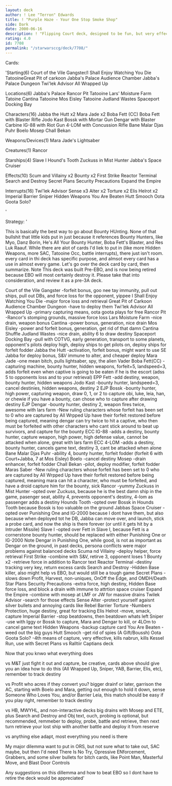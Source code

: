 ```yaml
---
layout: deck
author: ! Lee "Terron" Edwards
title: ! "Purple Haze - Your One Stop Smoke Shop"
side: Dark
date: 2000-06-16
description: ! "Flipping Court deck, designed to be fun, but very effective.	Cooler than Pyrex art."
rating: 4.0
id: 7708
permalink: "/starwarsccg/deck/7708/"
---
```

Cards: 

'Starting(6)
Court of the Vile Gangster/I Shall Enjoy Watching You Die
TatooineGreat Pit of carkoon
Jabba's Palace Audience Chamber
Jabba's Palace Dungeon
Twi'lek Advisor
All Wrapped Up

Locations(6)
Jabba's Palace Rancor Pit
Tatooine Lars' Moisture Farm
Tatoine Cantina
Tatooine Mos Eisley
Tatooine Judland Wastes
Spaceport Docking Bay

Characters(16)
Jabba the Hutt x2
Mara Jade x2
Boba Fett (CC)
Boba Fett with Blaster Rifle
Jodo Kast
Bossk with Mortar Gun
Dengar with Blaster Carbine
IG-88 with Riot Gun
4-LOM with Concussion Rifle
Bane Malar
Djas Puhr
Boelo
Mosep
Chall Bekan

Weapons/Devices(1)
Mara Jade's Lightsaber

Creatures(1)
Rancor

Starships(4)
Slave I
Hound's Tooth
Zuckuss in Mist Hunter
Jabba's Space Cruiser

Effects(10)
Scum and Villainy x2
Bounty x2
First Strike
Reactor Terminal
Search and Destroy
Secret Plans
Security Precautions
Expand the Empire

Interrupts(16)
Twi'lek Advisor
Sense x3
Alter x2
Torture x2
Elis Helrot x2
Imperial Barrier
Sniper
Hidden Weapons
You Are Beaten
Hutt Smooch
Oota Goota Solo?

'

Strategy: '

This is basically the best way to go about Bounty HUnting.	None of that bullshit that little kids put in just because it references Bounty Hunters, like Myo, Danz Borin, He's All Your Bounty Hunter, Boba Fett's Blaster, and Res Luk Raauf.  While there are alot of cards I'd liek to put in (like more Hidden Weapons, more SAC, Tatooine Occ, battle interrupts), there just isn't room.  every card in thi deck has  specific purpose, and almsot every card has a use in almost every game.  Let's go over the deck card by card, then summarize.
Note This deck was built Pre-EBO, and is now being retired because EBO will most certainly destroy it.  Please take that into consideration, and review it as a pre-3A deck.

Court of the Vile Gangster
 -forfeit bonus, goo nee tay immunity, pull out ships, pull out DBs, and force loss for the opponent, yippee
I Shall Enjoy Watching You Die
 -major force loss and retrieval
Great Pit of Carkoon
Audience Chamber
Dungeon
 -have to deploy them
Twi'lek Advisor
All Wrapped Up
 -primary capturing means, oota goota plays for free
Rancor Pit
 -Rancor's stomping grounds, massive force loss
Lars Moisture Farm
 -nice drain, weapon bonus
Cantina
 -power bonus, generation, nice drain
Mos Eisley
 -power and forfeit bonus, generation, get rid of that damn Cantina Shuffle
Judland Wastes
 -nice drain, ability 6 to draw destiny
Spaceport Docking Bay
 -pull with COTVG, early generation, transport to some planets, opponent's pilots deploy high, deploy ships to get pilots on, deploy ships for forfeit fodder
Jabba the Hutt
 -activation, forfeit bonus, might want to use SE Jabba for deploy bonus, S&V immune to alter, and cheaper deploy
Mara Jade
 -one mean bitch, pulls lightsaber, spy, the alien Vader
Boba Fett(CC)
 -capturing machine, bounty hunter, hidden weapons, forfeit+5, landspeed=3, adds forfeit even when captive is going to be eaten if he is the escort (adss 5 to opponents loss and to your retrieval)
EPP Fett
 -add destiny, weapon, bounty hunter, hidden weapons
Jodo Kast
 -bounty hunter, landspeed=3, cancel destinies, hidden weapons, destiny 2
EJP Bossk
 -bounty hunter, high power, capturing weapon, draw 0, 1, or 2 to capture obi, luke, leia, han, or chewie if you have a bounty, can chose who to capture after drawing destiny
EJP Dengar
 -bounty hunter, destiny 2, weapon fires twice, awesome with lars farm
 -New ruling characters whose forfeit has been set to 0 who are captured by All Wrpped Up have their forfeit restored before being captured, meaning dengar can try twice to hit a captive, who then must be forfeited with other characters who cant stick around to beat up survivors, and capture for the bounty
ECC IG-88
 -adds a destiny, bounty hunter, capture weapon, high power, high defense value, cannot be attacked when alone, great with lars farm
ECC 4-LOM
 -adds a destiny, bounty hunter, cancels game text, destiny 3, cant be attacked when alone
Bane Malar
Djas Puhr
 -ability 4, bounty hunter, forfeit fodder (forfeit 6 with Court+Jabba, 7 at Mos Eisley)
Boelo
 -cancel destiny
Mosep
 -drain enhancer, forfeit fodder
Chall Bekan
 -pilot, deploy modifier, forfeit fodder
Maras Saber
 -New ruling characters whose forfeit has been set to 0 who are captured by All Wrpped Up have their forfeit restored before being captured, meaning mara can hit a character, who must be forfeited, and have a droid capture him for the bounty, sick
Rancor
 -yummy
Zuckuss in Mist Hunter
 -opted over Zuckuss, because he is the best damn ship in the game, pasenger seat, ability 4, prevents opponent's destiny, 4-lom as passenger adds a destiny
Hounds Tooth
 -opted over Bossk in Hounds Tooth because Bossk is too valuable on the ground
Jabbas Space Cruiser
 -opted over Punishing One and IG-2000 because I dont have them, but also because when deployed tot he DB, Jabba can move over, and launch, stick a probe card, and now the ship is there forever (or until it gets hit by a Intruder Missile)
Slave I
 -opted over Fett in Slave I, because Fett is a cornerstone bounty hunter, should be replaced with either Punishing One or IG-2000
Note Dengar in Punishing One, while good, is not as important as Dengar on the ground, in past decks, persona conflicts were major problems against balanced decks
Scuma nd Villainy
 -deploy helper, force retrieval
First Strike
 -combine with S&V, retirve 3, opponent loses 1
Bounty x2
 -retrieve force in addition to Rancor text
Reactor Terminal
 -destiny tracking very key, return excess cards
Search and Destroy
 -Hidden Base killer, also might help vs EBO, but would still be a tough game
Secret Plans
 -slows down Profit, Harvest, non-uniques, OnOff the Edge, and OMDH/Death Star Plans
Security Precautions
 -extra force, high destiny, Hidden Base force loss, and block a drain with immune to attrtion space cruiser
Expand the Empire
 -combine with mosep at LMF or JW for massive drains
Twilek Advisor
 -search for those effects
Sense
Alter
 -protect yourself agaisnt silver bullets and annoying cards like Rebel Barrier
Torture
 -Numbers Protection, huge destiny, great for tracking
Elis Helrot
 -move, smack, capture
Imperial Barrier
 -stop beatdowns, then beatdown whats left
Sniper
 -use with Iggy or Bossk to capture, Mara and Dengar to kill, or 4LOm to cancel game text
Hidden Weapons
 -backup capture card
You Are Beaten
 -weed out the big guys
Hutt Smooch
 -get rid of spies (A Gift/Boussh)
Oota Goota Solo?
 -4th means of capture, very effective, kills nabrun, kills Kessel Run, use with Secret Plans vs Ralltiir Captians deck


Now that you knwo what everything does

vs M&T
just fight it out and capture, be creative, cards above should give you an idea how to do this (All Wrapped Up, Sniper, YAB, Barrier, Elis, etc), remember to track destiny

vs Profit
who acres if they convert you? bigger drainf or later, garrison the AC, starting with Boelo and Mara, getting out enough to hold it down, sense Someone Who Loves You, and/or Barrier Leia, this match should be easy if you play right, remember to track destiny

vs HB, MWYHL, and non-interactive decks
big drains with Mosep and ETE, plus Search and Destroy and Obj text, ouch, probing is optional, but recommended, remmeber to deploy, probe, battle and retrieve, then next turn retrieve your lost ship with another battle and deploy it from reserve

vs anything else
adapt, most everything you need is there

My major dilemma
want to put in ORS, but not sure what to take out, SAC maybe, but then I'd need There Is No Try, Opressive ENforcement, Grabbers, and some silver bullets for bitch cards, like Point Man, Masterful Move, and Blast Door Controls

Any suggestions on this dillemma and how to beat EBO so I dont have to retire the deck would be appreciated'
